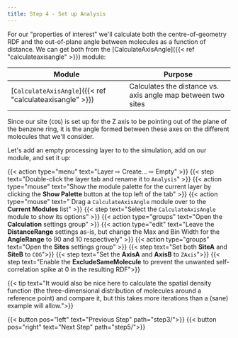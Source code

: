 ```yaml
---
title: Step 4 - Set up Analysis
---
```



For our "properties of interest" we'll calculate both the centre-of-geometry RDF and the out-of-plane angle between molecules as a function of distance. We can get both from the [CalculateAxisAngle]({{< ref "calculateaxisangle" >}}) module:

| Module | Purpose |
|--------|---------|
| [`CalculateAxisAngle`]({{< ref "calculateaxisangle" >}}) | Calculates the distance vs. axis angle map between two sites |

Since our site (`COG`) is set up for the Z axis to be pointing out of the plane of the benzene ring, it is the angle formed between these axes on the different molecules that we'll consider.

Let's add an empty processing layer to to the simulation, add on our module, and set it up:

{{< action type="menu" text="Layer &#8680; Create... &#8680; Empty" >}}
{{< step text="Double-click the layer tab and rename it to `Analysis`" >}}
{{< action type="mouse" text="Show the module palette for the current layer by clicking the **Show Palette** button at the top left of the tab" >}}
{{< action type="mouse" text=" Drag a `CalculateAxisAngle` module over to the **Current Modules** list" >}}
{{< step text="Select the `CalculateAxisAngle` module to show its options" >}}
{{< action type="groups" text="Open the **Calculation** settings group" >}}
{{< action type="edit" text="Leave the **DistanceRange** settings as-is, but change the Max and Bin Width for the **AngleRange** to 90 and 10 respectively" >}}
{{< action type="groups" text="Open the **Sites** settings group" >}}
{{< step text="Set both **SiteA** and **SiteB** to `COG`">}}
{{< step text="Set the **AxisA** and **AxisB** to `ZAxis`">}}
{{< step text="Enable the **ExcludeSameMolecule** to prevent the unwanted self-correlation spike at 0 in the resulting RDF">}}

{{< tip text="It would also be nice here to calculate the spatial density function (the three-dimensional distribution of molecules around a reference point) and compare it, but this takes more iterations than a (sane) example will allow.">}}


{{< button pos="left" text="Previous Step" path="step3/">}}
{{< button pos="right" text="Next Step" path="step5/">}}
